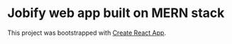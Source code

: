 # Jobify web app built on MERN stack

This project was bootstrapped with [Create React App](https://github.com/facebook/create-react-app).

